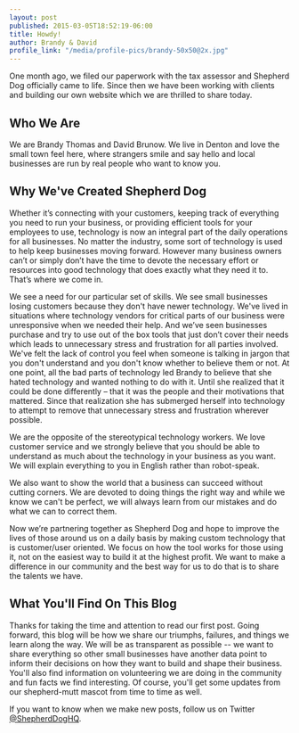 ```yaml
---
layout: post
published: 2015-03-05T18:52:19-06:00
title: Howdy!
author: Brandy & David
profile_link: "/media/profile-pics/brandy-50x50@2x.jpg"
---
```

One month ago, we filed our paperwork with the tax assessor and Shepherd Dog officially came to life. Since then we have been working with clients and building our own website which we are thrilled to share today.

## Who We Are
We are Brandy Thomas and David Brunow. We live in Denton and love the small town feel here, where strangers smile and say hello and local businesses are run by real people who want to know you.

## Why We've Created Shepherd Dog
Whether it’s connecting with your customers, keeping track of everything you need to run your business, or providing efficient tools for your employees to use, technology is now an integral part of the daily operations for all businesses. No matter the industry, some sort of technology is used to help keep businesses moving forward. However many business owners can’t or simply don’t have the time to devote the necessary effort or resources into good technology that does exactly what they need it to. That’s where we come in.

We see a need for our particular set of skills. We see small businesses losing customers because they don't have newer technology. We've lived in situations where technology vendors for critical parts of our business were unresponsive when we needed their help. And we’ve seen businesses purchase and try to use out of the box tools that just don’t cover their needs which leads to unnecessary stress and frustration for all parties involved. We've felt the lack of control you feel when someone is talking in jargon that you don't understand and you don't know whether to believe them or not. At one point, all the bad parts of technology led Brandy to believe that she hated technology and wanted nothing to do with it. Until she realized that it could be done differently – that it was the people and their motivations that mattered. Since that realization she has submerged herself into technology to attempt to remove that unnecessary stress and frustration wherever possible.

We are the opposite of the stereotypical technology workers. We love customer service and we strongly believe that you should be able to understand as much about the technology in your business as you want. We will explain everything to you in English rather than robot-speak.

We also want to show the world that a business can succeed without cutting corners. We are devoted to doing things the right way and while we know we can't be perfect, we will always learn from our mistakes and do what we can to correct them.

Now we’re partnering together as Shepherd Dog and hope to improve the lives of those around us on a daily basis by making custom technology that is customer/user oriented. We focus on how the tool works for those using it, not on the easiest way to build it at the highest profit. We want to make a difference in our community and the best way for us to do that is to share the talents we have.

## What You'll Find On This Blog
Thanks for taking the time and attention to read our first post. Going forward, this blog will be how we share our triumphs, failures, and things we learn along the way. We will be as transparent as possible -- we want to share everything so other small businesses have another data point to inform their decisions on how they want to build and shape their business. You'll also find information on volunteering we are doing in the community and fun facts we find interesting. Of course, you'll get some updates from our shepherd-mutt mascot from time to time as well.

If you want to know when we make new posts, follow us on Twitter [@ShepherdDogHQ](https://www.twitter.com/ShepherdDogHQ).